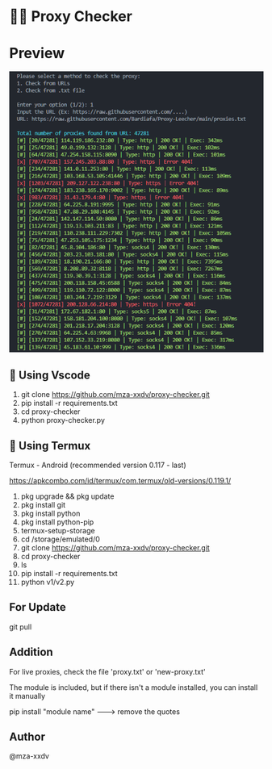 # 🕵️‍♂️ Proxy Checker

# Preview
![image_2023-07-02_20-56-25.png!](img/image_2023-07-02_20-56-25.png)


## 🚀 Using Vscode
1. git clone https://github.com/mza-xxdv/proxy-checker.git
2. pip install -r requirements.txt
3. cd proxy-checker
4. python proxy-checker.py

## 🚀 Using Termux
Termux - Android (recommended version 0.117 - last)

https://apkcombo.com/id/termux/com.termux/old-versions/0.119.1/

1. pkg upgrade && pkg update
2. pkg install git
3. pkg install python
4. pkg install python-pip
6. termux-setup-storage
7. cd /storage/emulated/0
8. git clone https://github.com/mza-xxdv/proxy-checker.git
9. cd proxy-checker
9. ls
10. pip install -r requirements.txt
11. python v1/v2.py

## For Update
git pull

## Addition
For live proxies, check the file 'proxy.txt' or 'new-proxy.txt'

The module is included, but if there isn't a module installed, you can install it manually

pip install "module name" ---> remove the quotes


## Author
@mza-xxdv
